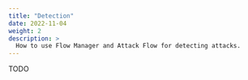 ```yaml
---
title: "Detection"
date: 2022-11-04
weight: 2
description: >
  How to use Flow Manager and Attack Flow for detecting attacks.
---
```



TODO